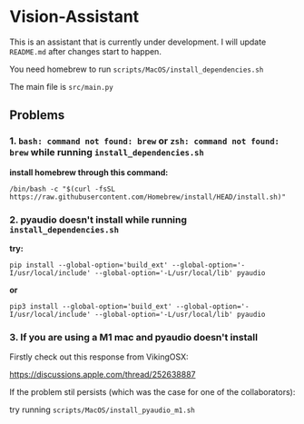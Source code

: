 # Vision-Assistant

This is an assistant that is currently under development. I will update `README.md` after changes start to happen.  

You need homebrew to run `scripts/MacOS/install_dependencies.sh`  

The main file is `src/main.py`  

## Problems  

### 1. `bash: command not found: brew` or `zsh: command not found: brew` while running `install_dependencies.sh`  

**install homebrew through this command:**  
```  
/bin/bash -c "$(curl -fsSL https://raw.githubusercontent.com/Homebrew/install/HEAD/install.sh)"
```  

### 2. pyaudio doesn't install while running `install_dependencies.sh`

**try:**  
```  
pip install --global-option='build_ext' --global-option='-I/usr/local/include' --global-option='-L/usr/local/lib' pyaudio
```  
**or**  
```  
pip3 install --global-option='build_ext' --global-option='-I/usr/local/include' --global-option='-L/usr/local/lib' pyaudio
```  
### 3. If you are using a M1 mac and pyaudio doesn't install

Firstly check out this response from VikingOSX:  

https://discussions.apple.com/thread/252638887  

If the problem stil persists (which was the case for one of the collaborators):  

try running `scripts/MacOS/install_pyaudio_m1.sh`
